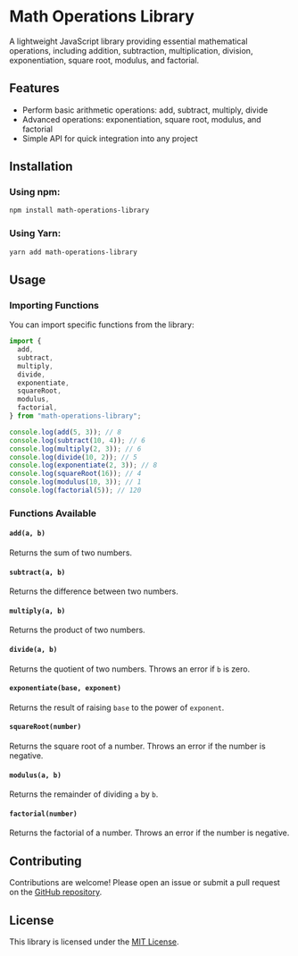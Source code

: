 # Math Operations Library

A lightweight JavaScript library providing essential mathematical operations, including addition, subtraction, multiplication, division, exponentiation, square root, modulus, and factorial.

## Features

- Perform basic arithmetic operations: add, subtract, multiply, divide
- Advanced operations: exponentiation, square root, modulus, and factorial
- Simple API for quick integration into any project

## Installation

### Using npm:

```bash
npm install math-operations-library
```

### Using Yarn:

```bash
yarn add math-operations-library
```

## Usage

### Importing Functions

You can import specific functions from the library:

```javascript
import {
  add,
  subtract,
  multiply,
  divide,
  exponentiate,
  squareRoot,
  modulus,
  factorial,
} from "math-operations-library";

console.log(add(5, 3)); // 8
console.log(subtract(10, 4)); // 6
console.log(multiply(2, 3)); // 6
console.log(divide(10, 2)); // 5
console.log(exponentiate(2, 3)); // 8
console.log(squareRoot(16)); // 4
console.log(modulus(10, 3)); // 1
console.log(factorial(5)); // 120
```

### Functions Available

#### `add(a, b)`

Returns the sum of two numbers.

#### `subtract(a, b)`

Returns the difference between two numbers.

#### `multiply(a, b)`

Returns the product of two numbers.

#### `divide(a, b)`

Returns the quotient of two numbers. Throws an error if `b` is zero.

#### `exponentiate(base, exponent)`

Returns the result of raising `base` to the power of `exponent`.

#### `squareRoot(number)`

Returns the square root of a number. Throws an error if the number is negative.

#### `modulus(a, b)`

Returns the remainder of dividing `a` by `b`.

#### `factorial(number)`

Returns the factorial of a number. Throws an error if the number is negative.

## Contributing

Contributions are welcome! Please open an issue or submit a pull request on the [GitHub repository](https://github.com/moltresIn/math-operations-library.git).

## License

This library is licensed under the [MIT License](LICENSE).
